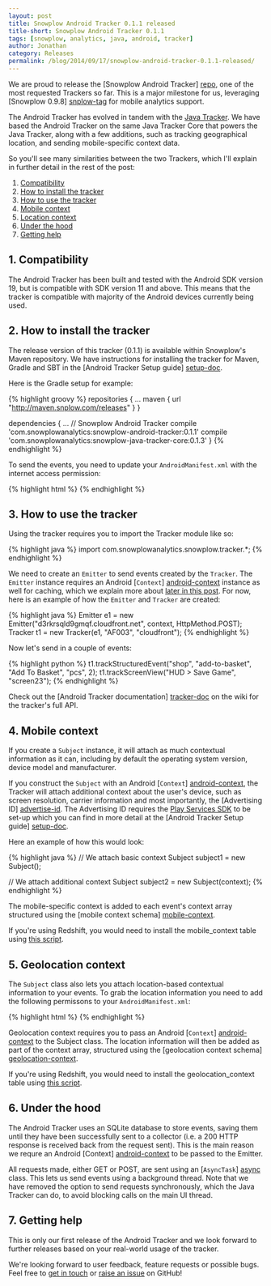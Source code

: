 ```yaml
---
layout: post
title: Snowplow Android Tracker 0.1.1 released
title-short: Snowplow Android Tracker 0.1.1
tags: [snowplow, analytics, java, android, tracker]
author: Jonathan
category: Releases
permalink: /blog/2014/09/17/snowplow-android-tracker-0.1.1-released/
---
```


We are proud to release the [Snowplow Android Tracker] [repo], one of the most requested Trackers so far. This is a major milestone for us, leveraging [Snowplow 0.9.8] [snplow-tag] for mobile analytics support.

The Android Tracker has evolved in tandem with the [Java Tracker][java-repo]. We have based the Android Tracker on the same Java Tracker Core that powers the Java Tracker, along with a few additions, such as tracking geographical location, and sending mobile-specific context data.

So you'll see many similarities between the two Trackers, which I'll explain in further detail in the rest of the post:

1. [Compatibility](/blog/2014/09/17/snowplow-android-tracker-0.1.1-released/#compatibility)
2. [How to install the tracker](/blog/2014/09/17/snowplow-android-tracker-0.1.1-released/#how-to-install)
3. [How to use the tracker](/blog/2014/09/17/snowplow-android-tracker-0.1.1-released/#how-to-use)
4. [Mobile context](/blog/2014/09/17/snowplow-android-tracker-0.1.1-released/#mobile-context)
5. [Location context](/blog/2014/09/17/snowplow-android-tracker-0.1.1-released/#geolocation-context)
6. [Under the hood](/blog/2014/09/17/snowplow-android-tracker-0.1.1-released/#under-the-hood)
7. [Getting help](/blog/2014/09/17/snowplow-android-tracker-0.1.1-released/#help)

<!--more-->

<h2><a name="compatibility">1. Compatibility</a></h2>

The Android Tracker has been built and tested with the Android SDK version 19, but is compatible with SDK version 11 and above. This means that the tracker is compatible with majority of the Android devices currently being used.

<h2><a name="how-to-install">2. How to install the tracker</a></h2>

The release version of this tracker (0.1.1) is available within Snowplow's Maven repository. We have instructions for installing the tracker for Maven, Gradle and SBT in the [Android Tracker Setup guide] [setup-doc].

Here is the Gradle setup for example:

{% highlight groovy %}
repositories {
    ...
    maven {
        url "http://maven.snplow.com/releases"
    }
}

dependencies {
    ...
    // Snowplow Android Tracker
    compile 'com.snowplowanalytics:snowplow-android-tracker:0.1.1'
    compile 'com.snowplowanalytics:snowplow-java-tracker-core:0.1.3'
}
{% endhighlight %}

To send the events, you need to update your `AndroidManifest.xml` with the internet access permission:

{% highlight html %}
<uses-permission android:name="android.permission.INTERNET" />
{% endhighlight %}

<h2><a name="how-to-use">3. How to use the tracker</a></h2>

Using the tracker requires you to import the Tracker module like so:

{% highlight java %}
import com.snowplowanalytics.snowplow.tracker.*;
{% endhighlight %}

We need to create an `Emitter` to send events created by the `Tracker`. The `Emitter` instance requires an Android [`Context`] [android-context] instance as well for caching, which we explain more about [later in this post](#under-the-hood). For now, here is an example of how the `Emitter` and `Tracker` are created:

{% highlight java %}
Emitter e1 = new Emitter("d3rkrsqld9gmqf.cloudfront.net", context, HttpMethod.POST);
Tracker t1 = new Tracker(e1, "AF003", "cloudfront");
{% endhighlight %}

Now let's send in a couple of events:

{% highlight python %}
t1.trackStructuredEvent("shop", "add-to-basket", "Add To Basket", "pcs", 2);
t1.trackScreenView("HUD > Save Game", "screen23");
{% endhighlight %}

Check out the [Android Tracker documentation] [tracker-doc] on the wiki for the tracker's full API.

<h2><a name="mobile-context">4. Mobile context</a></h2>

If you create a `Subject` instance, it will attach as much contextual information as it can, including by default the operating system version, device model and manufacturer.

If you construct the `Subject` with an Android [`Context`] [android-context], the Tracker will attach additional context about the user's device, such as screen resolution, carrier information and most importantly, the [Advertising ID] [advertise-id]. The Advertising ID requires the [Play Services SDK][play-services] to be set-up which you can find in more detail at the [Android Tracker Setup guide] [setup-doc].

Here an example of how this would look:

{% highlight java %}
// We attach basic context
Subject subject1 = new Subject();

// We attach additional context
Subject subject2 = new Subject(context);
{% endhighlight %}

The mobile-specific context is added to each event's context array structured using the [mobile context schema] [mobile-context].

If you're using Redshift, you would need to install the mobile_context table using [this script][mobile-script].

<h2><a name="geolocation-context">5. Geolocation context</a></h2>

The `Subject` class also lets you attach location-based contextual information to your events. To grab the location information you need to add the following permissons to your `AndroidManifest.xml`:

{% highlight html %}
<uses-permission android:name="android.permission.ACCESS_COARSE_LOCATION" />
<uses-permission android:name="android.permission.ACCESS_FINE_LOCATION" />
{% endhighlight %}

Geolocation context requires you to pass an Android [`Context`] [android-context] to the Subject class. The location information will then be added as part of the context array, structured using the [geolocation context schema] [geolocation-context].

If you're using Redshift, you would need to install the geolocation_context table using [this script][geolocation-script].

<h2><a name="under-the-hood">6. Under the hood</a></h2>

The Android Tracker uses an SQLite database to store events, saving them until they have been successfully sent to a collector (i.e. a 200 HTTP response is received back from the request sent). This is the main reason we requre an Android [Context] [android-context] to be passed to the Emitter.

All requests made, either GET or POST, are sent using an [`AsyncTask`] [async] class. This lets us send events using a background thread. Note that we have removed the option to send requests synchronously, which the Java Tracker can do, to avoid blocking calls on the main UI thread.

<h2><a name="help">7. Getting help</a></h2>

This is only our first release of the Android Tracker and we look forward to further releases based on your real-world usage of the tracker.

We're looking forward to user feedback, feature requests or possible bugs. Feel free to [get in touch][talk-to-us] or [raise an issue][issues] on GitHub!

[repo]: https://github.com/snowplow/snowplow-android-tracker
[java-repo]: https://github.com/snowplow/snowplow-java-tracker
[snplow-tag]: https://github.com/snowplow/snowplow/releases/tag/0.9.8

[setup-doc]: https://github.com/snowplow/snowplow/wiki/Android-Tracker-Setup
[tracker-doc]: https://github.com/snowplow/snowplow/wiki/Android-and-Java-Tracker
[talk-to-us]: https://github.com/snowplow/snowplow/wiki/Talk-to-us
[issues]: https://github.com/snowplow/snowplow-android-tracker/issues

[ios-blog]: http://snowplowanalytics.com/blog/2014/09/xx/snowplow-ios-tracker-0.1.1-released/
[mobile-context]: http://iglucentral.com/schemas/com.snowplowanalytics.snowplow/mobile_context/jsonschema/1-0-0
[location-context]: http://iglucentral.com/schemas/com.snowplowanalytics.snowplow/geolocation_context/jsonschema/1-0-0

[async]: https://developer.android.com/reference/android/os/AsyncTask.html
[advertise-id]: https://developer.android.com/google/play-services/id.html
[play-services]: http://developer.android.com/google/play-services/index.html
[android-context]: https://developer.android.com/reference/android/content/Context.html

[mobile-context]: http://iglucentral.com/schemas/com.snowplowanalytics.snowplow/mobile_context/jsonschema/1-0-0
[mobile-script]: https://github.com/snowplow/snowplow/blob/master/4-storage/redshift-storage/sql/com.snowplowanalytics.snowplow/mobile_context_1.sql

[geolocation-context]: http://iglucentral.com/schemas/com.snowplowanalytics.snowplow/geolocation_context/jsonschema/1-0-0
[geolocation-script]: https://github.com/snowplow/snowplow/blob/master/4-storage/redshift-storage/sql/com.snowplowanalytics.snowplow/geolocation_context_1.sql
